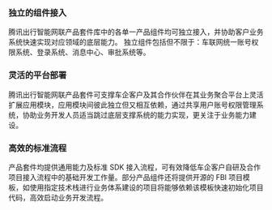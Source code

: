 ### 独立的组件接入
腾讯出行智能网联产品套件库中的各单一产品组件均可独立接入，并协助客户业务系统快速实现对应领域的底层能力。
独立组件包括但不限于：车联网统一账号权限系统、登录系统、消息中心、审批系统等。

### 灵活的平台部署
腾讯出行智能网联产品套件可支撑车企客户及其合作伙伴在其业务聚合平台上灵活扩展应用模块，应用模块间彼此独立但又相互依赖，通过共享用户账号权限管理系统，协助业务开发人员适当跳过底层支撑系统的能力实现，更关注于业务能力建设。

### 高效的标准流程
产品套件均提供通用能力及标准 SDK 接入流程，可有效降低车企客户自研及合作项目接入流程中的基础开发工作量。部分产品组件还将提供开源的 FBI 项目模板，如使用指定技术栈进行业务体系建设的项目将能够依赖该模板快速初始化项目代码，高效启动业务开发流程。
